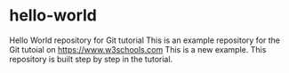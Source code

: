 # hello-world
Hello World repository for Git tutorial
This is an example repository for the Git tutoial on https://www.w3schools.com
This is a new example.
This repository is built step by step in the tutorial. 
